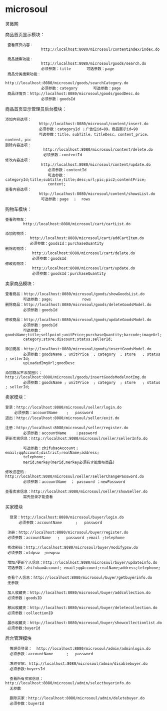 # microsoul
灵微网

商品首页显示模块：

     查看首页内容：
                    http://localhost:8080/microsoul/contentIndex/index.do
                    
     商品搜索功能：               
                    http://localhost:8080/microsoul/goods/search.do
                    必须参数：title       可选参数：page
     商品分类搜索功能：
                    http://localhost:8080/microsoul/goods/searchCategory.do
                    必须参数：category       可选参数：page
     商品详情页：http://localhost:8080/microsoul/goods/goodDesc.do
                    必须参数：goodsId
商品首页显示管理员后台模块：



    添加内容选项：
                   http://localhost:8080/microsoul/content/insert.do
                   必须参数：categoryId ；广告位id=89，商品展示id=90
                   可选参数：title，subTitle，titleDesc，content_price，content，pic
    删除内容选项：
                     http://localhost:8080/microsoul/content/delete.do
                     必须参数：contentId
    修改内容选项：
                    http://localhost:8080/microsoul/content/update.do
                       必须参数：contentId
                       可选参数：categoryId;title;subtitle;title;desc;url;pic;pic2;contentPrice;
                       content;
    查看内容选项：
                   http://localhost:8080/microsoul/content/showsList.do              
                    可选参数：page  ；  rows
                     
购物车模块：

    查看购物车：
            http://localhost:8080/microsoul/cart/cartList.do
           
    添加购物项：
               http://localhost:8080/microsoul/cart/addCartItem.do
               必须参数：goodsId；purchaseQuantity
    删除购物项：
                http://localhost:8080/microsoul/cart/delete.do
                必须参数：goodsId
    修改购物项：   
                http://localhost:8080/microsoul/cart/update.do
                必须参数：goodsId；purchaseQuantity

卖家商品模块：

	查看商品：http://localhost:8080/microsoul/goods/showGoodsList.do
            可选参数：page;             rows
	删除商品：http://localhost:8080/microsoul/goods/deleteGoodsModel.do
			必须参数：goodsId

	修改商品：http://localhost:8080/microsoul/goods/updateGoodsModel.do
			必须参数：goodsId
			可选参数：goodsName;title;sellpoint;unitPrice;purchaseQuantity;barcode;imageUrl;
			category;store;discount;status;sellerId;

	添加商品：http://localhost:8080/microsoul/goods/insertGoodsModel.do
			必须参数：goodsName ; unitPrice  ; category  ; store   ; status  ; sellerId;
			upLoadedImgUrl;goodDesc
			
    添加商品不添加图片：http://localhost:8080/microsoul/goods/insertGoodsModelnotImg.do
			必须参数：goodsName ; unitPrice  ; category  ; store   ; status  ; sellerId;
卖家模块：

	登录：http://localhost:8080/microsoul/seller/login.do
		必须参数：accountName  	;	password
	退出：http://localhost:8080/microsoul/seller/exit.do
	
	注册：http://localhost:8080/microsoul/seller/register.do
			必须参数：accountName	；password
	更新卖家信息：http://localhost:8080/microsoul/seller/sellerInfo.do
			
			可选参数：zhifubaoAccount；email;qqAccount;district;realName;address;
			telephone;
			merid;merkey(merid,merkey必须有才能发布商品)
			
	修改旧密码：http://localhost:8080/microsoul/seller/sellerChangePassword.do
			必须参数：accountName  ； password ；newPassword
			
	查看卖家信息：http://localhost:8080/microsoul/seller/showSeller.do
            需先登录才能查看
买家模块
      
      登录：http://localhost:8080/microsoul/buyer/login.do
          必须参数：accountName  	;	password
     
     注册：http://localhost:8080/microsoul/buyer/register.do
     必须参数：accountName  	;	password ;email ;telephone
     
     修改密码：http://localhost:8080/microsoul/buyer/modifypsw.do
     必须参数：oldpsw  ;newpsw
     
     增加/更新个人信息：http://localhost:8080/microsoul/buyer/updateinfo.do
     可选参数：zhifubaoAccount; email;qqAccount;realName;address;telephone;
     
     查看个人信息：http://localhost:8080/microsoul/buyer/getbuyerinfo.do
     无参数
     
     加入收藏夹：http://localhost:8080/microsoul/buyer/addcollection.do
     必须参数：goodsID
     
     移出收藏夹：http://localhost:8080/microsoul/buyer/deletecollection.do
     必须参数：collectionID
     
     展示收藏夹：http://localhost:8080/microsoul/buyer/showcollectionlist.do
     必须参数:buyerId
     
后台管理模块

      管理员登录：  http://localhost:8080/microsoul/admin/adminlogin.do
      必须参数：accountName  	;	password
      
      冻结买家: http://localhost:8080/microsoul/admin/disablebuyer.do
      必须参数:buyersId
      
      查看所有买家信息： http://localhost:8080/microsoul/admin/selectbuyerinfo.do
      无参数
      
      删除买家：http://localhost:8080/microsoul/admin/deletebuyer.do
      必须参数：buyerId
      
